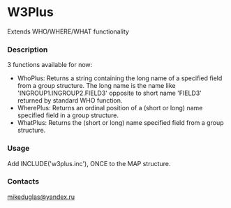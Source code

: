 # W3Plus
Extends WHO/WHERE/WHAT functionality

### Description
3 functions available for now:
- WhoPlus: Returns a string containing the long name of a specified field from a group structure. The long name is the name like
'INGROUP1.INGROUP2.FIELD3' opposite to short name 'FIELD3' returned by standard WHO function.
- WherePlus: Returns an ordinal position of a (short or long) name specified field in a group structure.
- WhatPlus: Returns the (short or long) name specified field from a group structure.

### Usage
Add INCLUDE('w3plus.inc'), ONCE to the MAP structure.

### Contacts
mikeduglas@yandex.ru
